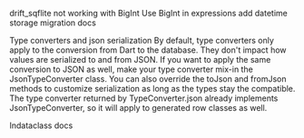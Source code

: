 drift_sqflite not working with BigInt
Use BigInt in expressions
add datetime storage migration docs


Type converters and json serialization
By default, type converters only apply to the conversion from Dart to the database. They don't impact how values are serialized to and from JSON. If you want to apply the same conversion to JSON as well, make your type converter mix-in the JsonTypeConverter class. You can also override the toJson and fromJson methods to customize serialization as long as the types stay the compatible. The type converter returned by TypeConverter.json already implements JsonTypeConverter, so it will apply to generated row classes as well.

Indataclass docs